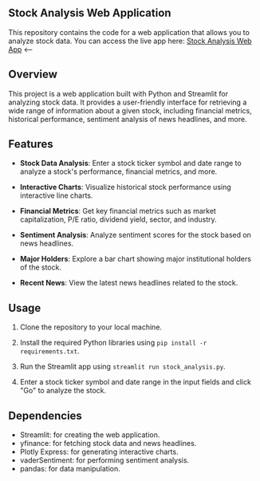 
## Stock Analysis Web Application

This repository contains the code for a web application that allows you to analyze stock data. 
You can access the live app here: [Stock Analysis Web App](https://stock--analysis.streamlit.app/) <--

## Overview

This project is a web application built with Python and Streamlit for analyzing stock data. It provides a user-friendly interface for retrieving a wide range of information about a given stock, including financial metrics, historical performance, sentiment analysis of news headlines, and more.

## Features

- **Stock Data Analysis**: Enter a stock ticker symbol and date range to analyze a stock's performance, financial metrics, and more.

- **Interactive Charts**: Visualize historical stock performance using interactive line charts.

- **Financial Metrics**: Get key financial metrics such as market capitalization, P/E ratio, dividend yield, sector, and industry.

- **Sentiment Analysis**: Analyze sentiment scores for the stock based on news headlines.

- **Major Holders**: Explore a bar chart showing major institutional holders of the stock.

- **Recent News**: View the latest news headlines related to the stock.

## Usage

1. Clone the repository to your local machine.

2. Install the required Python libraries using `pip install -r requirements.txt`.

3. Run the Streamlit app using `streamlit run stock_analysis.py`.

4. Enter a stock ticker symbol and date range in the input fields and click "Go" to analyze the stock.

## Dependencies

- Streamlit: for creating the web application.
- yfinance: for fetching stock data and news headlines.
- Plotly Express: for generating interactive charts.
- vaderSentiment: for performing sentiment analysis.
- pandas: for data manipulation.

